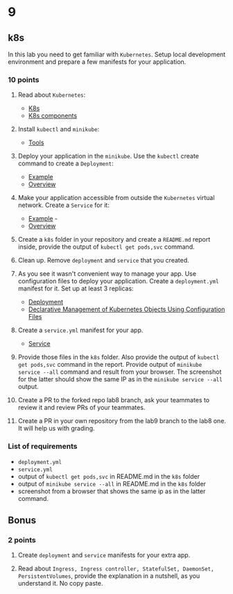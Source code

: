 # 9

## k8s

In this lab you need to get familiar with `Kubernetes`. Setup local development environment and prepare a
few manifests for your application.

### 10 points

1. Read about `Kubernetes`:
    * [K8s](https://kubernetes.io/docs/concepts/overview/what-is-kubernetes/)
    * [K8s components](https://kubernetes.io/docs/concepts/overview/components/)

2. Install `kubectl` and `minikube`:
    * [Tools](https://kubernetes.io/docs/tasks/tools/)

3. Deploy your application in the `minikube`. Use the `kubectl` create command to create a `Deployment`:
    * [Example](https://kubernetes.io/docs/tutorials/hello-minikube/#create-a-deployment)
    * [Overview](https://kubernetes.io/docs/tutorials/kubernetes-basics/deploy-app/deploy-intro/)

4. Make your application accessible from outside the `Kubernetes` virtual network. Create a `Service` for it:
    * [Example](https://kubernetes.io/docs/tutorials/hello-minikube/#create-a-service) - 
    * [Overview](https://kubernetes.io/docs/tutorials/kubernetes-basics/expose/expose-intro/)

5. Create a `k8s` folder in your repository and create a `README.md` report inside, provide the output of
`kubectl get pods,svc` command.

6. Clean up. Remove `deployment` and `service` that you created.

7. As you see it wasn't convenient way to manage your app. Use configuration files to deploy your application. Create a `deployment.yml` manifest for it. Set up at least 3 replicas:
    * [Deployment](https://kubernetes.io/docs/concepts/workloads/controllers/deployment/)
    * [Declarative Management of Kubernetes Objects Using Configuration Files](https://kubernetes.io/docs/tasks/manage-kubernetes-objects/declarative-config/)

8. Create a `service.yml` manifest for your app.
    * [Service](https://kubernetes.io/docs/concepts/services-networking/service/)

9. Provide those files in the `k8s` folder. Also provide the output of `kubectl get pods,svc` command in
the report. Provide output of `minikube service --all` command and result from your browser. The screenshot for the latter should show the same IP as in the `minikube service --all` output.

10. Create a PR to the forked repo lab8 branch, ask your teammates to review it and review PRs of your teammates.

11. Create a PR in your own repository from the lab9 branch to the lab8 one. It will help us with grading.

### List of requirements

* `deployment.yml`
* `service.yml`
* output of `kubectl get pods,svc` in README.md in the `k8s` folder
* output of `minikube service --all` in README.md in the `k8s` folder
* screenshot from a browser that shows the same ip as in the latter command.

## Bonus

### 2 points

1. Create `deployment` and `service` manifests for your extra app.

2. Read about `Ingress, Ingress controller, StatefulSet, DaemonSet, PersistentVolumes`, provide the explanation in a nutshell, as you understand it. No copy paste.